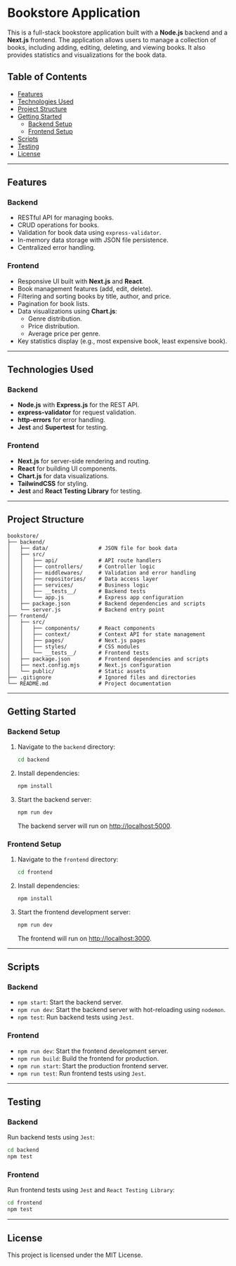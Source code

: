 # Bookstore Application

This is a full-stack bookstore application built with a **Node.js** backend and a **Next.js** frontend. The application allows users to manage a collection of books, including adding, editing, deleting, and viewing books. It also provides statistics and visualizations for the book data.

## Table of Contents

- [Features](#features)
- [Technologies Used](#technologies-used)
- [Project Structure](#project-structure)
- [Getting Started](#getting-started)
  - [Backend Setup](#backend-setup)
  - [Frontend Setup](#frontend-setup)
- [Scripts](#scripts)
- [Testing](#testing)
- [License](#license)

---

## Features

### Backend
- RESTful API for managing books.
- CRUD operations for books.
- Validation for book data using `express-validator`.
- In-memory data storage with JSON file persistence.
- Centralized error handling.

### Frontend
- Responsive UI built with **Next.js** and **React**.
- Book management features (add, edit, delete).
- Filtering and sorting books by title, author, and price.
- Pagination for book lists.
- Data visualizations using **Chart.js**:
  - Genre distribution.
  - Price distribution.
  - Average price per genre.
- Key statistics display (e.g., most expensive book, least expensive book).

---

## Technologies Used

### Backend
- **Node.js** with **Express.js** for the REST API.
- **express-validator** for request validation.
- **http-errors** for error handling.
- **Jest** and **Supertest** for testing.

### Frontend
- **Next.js** for server-side rendering and routing.
- **React** for building UI components.
- **Chart.js** for data visualizations.
- **TailwindCSS** for styling.
- **Jest** and **React Testing Library** for testing.

---

## Project Structure

```
bookstore/
├── backend/
│   ├── data/                # JSON file for book data
│   ├── src/
│   │   ├── api/             # API route handlers
│   │   ├── controllers/     # Controller logic
│   │   ├── middlewares/     # Validation and error handling
│   │   ├── repositories/    # Data access layer
│   │   ├── services/        # Business logic
│   │   ├── __tests__/       # Backend tests
│   │   └── app.js           # Express app configuration
│   ├── package.json         # Backend dependencies and scripts
│   └── server.js            # Backend entry point
├── frontend/
│   ├── src/
│   │   ├── components/      # React components
│   │   ├── context/         # Context API for state management
│   │   ├── pages/           # Next.js pages
│   │   ├── styles/          # CSS modules
│   │   └── __tests__/       # Frontend tests
│   ├── package.json         # Frontend dependencies and scripts
│   ├── next.config.mjs      # Next.js configuration
│   └── public/              # Static assets
├── .gitignore               # Ignored files and directories
└── README.md                # Project documentation
```

---

## Getting Started

### Backend Setup

1. Navigate to the `backend` directory:
   ```bash
   cd backend
   ```

2. Install dependencies:
   ```bash
   npm install
   ```

3. Start the backend server:
   ```bash
   npm run dev
   ```

   The backend server will run on [http://localhost:5000](http://localhost:5000).

### Frontend Setup

1. Navigate to the `frontend` directory:
   ```bash
   cd frontend
   ```

2. Install dependencies:
   ```bash
   npm install
   ```

3. Start the frontend development server:
   ```bash
   npm run dev
   ```

   The frontend will run on [http://localhost:3000](http://localhost:3000).

---

## Scripts

### Backend
- `npm start`: Start the backend server.
- `npm run dev`: Start the backend server with hot-reloading using `nodemon`.
- `npm test`: Run backend tests using `Jest`.

### Frontend
- `npm run dev`: Start the frontend development server.
- `npm run build`: Build the frontend for production.
- `npm run start`: Start the production frontend server.
- `npm run test`: Run frontend tests using `Jest`.

---

## Testing

### Backend
Run backend tests using `Jest`:
```bash
cd backend
npm test
```

### Frontend
Run frontend tests using `Jest` and `React Testing Library`:
```bash
cd frontend
npm test
```

---

## License

This project is licensed under the MIT License.